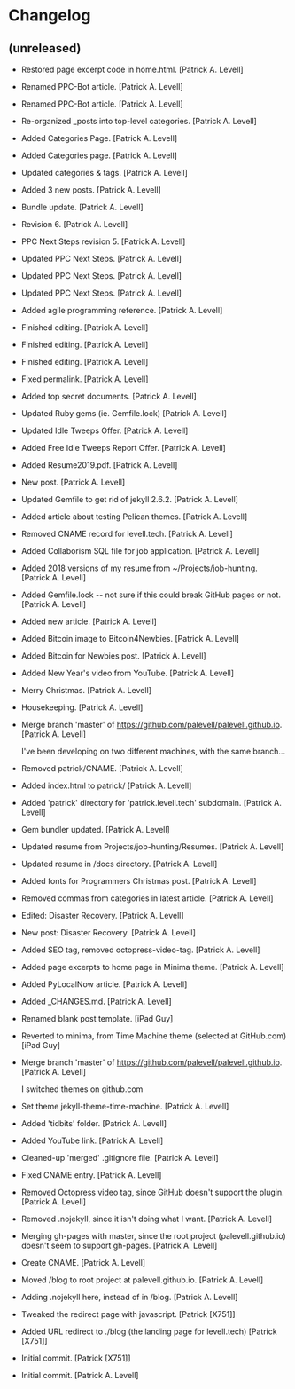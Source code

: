 Changelog
=========


(unreleased)
------------
- Restored page excerpt code in home.html. [Patrick A. Levell]
- Renamed PPC-Bot article. [Patrick A. Levell]
- Renamed PPC-Bot article. [Patrick A. Levell]
- Re-organized _posts into top-level categories. [Patrick A. Levell]
- Added Categories Page. [Patrick A. Levell]
- Added Categories page. [Patrick A. Levell]
- Updated categories & tags. [Patrick A. Levell]
- Added 3 new posts. [Patrick A. Levell]
- Bundle update. [Patrick A. Levell]
- Revision 6. [Patrick A. Levell]
- PPC Next Steps revision 5. [Patrick A. Levell]
- Updated PPC Next Steps. [Patrick A. Levell]
- Updated PPC Next Steps. [Patrick A. Levell]
- Updated PPC Next Steps. [Patrick A. Levell]
- Added agile programming reference. [Patrick A. Levell]
- Finished editing. [Patrick A. Levell]
- Finished editing. [Patrick A. Levell]
- Finished editing. [Patrick A. Levell]
- Fixed permalink. [Patrick A. Levell]
- Added top secret documents. [Patrick A. Levell]
- Updated Ruby gems (ie. Gemfile.lock) [Patrick A. Levell]
- Updated Idle Tweeps Offer. [Patrick A. Levell]
- Added Free Idle Tweeps Report Offer. [Patrick A. Levell]
- Added Resume2019.pdf. [Patrick A. Levell]
- New post. [Patrick A. Levell]
- Updated Gemfile to get rid of jekyll 2.6.2. [Patrick A. Levell]
- Added article about testing Pelican themes. [Patrick A. Levell]
- Removed CNAME record for levell.tech. [Patrick A. Levell]
- Added Collaborism SQL file for job application. [Patrick A. Levell]
- Added 2018 versions of my resume from ~/Projects/job-hunting. [Patrick
  A. Levell]
- Added Gemfile.lock -- not sure if this could break GitHub pages or
  not. [Patrick A. Levell]
- Added new article. [Patrick A. Levell]
- Added Bitcoin image to Bitcoin4Newbies. [Patrick A. Levell]
- Added Bitcoin for Newbies post. [Patrick A. Levell]
- Added New Year's video from YouTube. [Patrick A. Levell]
- Merry Christmas. [Patrick A. Levell]
- Housekeeping. [Patrick A. Levell]
- Merge branch 'master' of
  https://github.com/palevell/palevell.github.io. [Patrick A. Levell]

  I've been developing on two different machines, with the same branch...
- Removed patrick/CNAME. [Patrick A. Levell]
- Added index.html to patrick/ [Patrick A. Levell]
- Added 'patrick' directory for 'patrick.levell.tech' subdomain.
  [Patrick A. Levell]
- Gem bundler updated. [Patrick A. Levell]
- Updated resume from Projects/job-hunting/Resumes. [Patrick A. Levell]
- Updated resume in /docs directory. [Patrick A. Levell]
- Added fonts for Programmers Christmas post. [Patrick A. Levell]
- Removed commas from categories in latest article. [Patrick A. Levell]
- Edited: Disaster Recovery. [Patrick A. Levell]
- New post: Disaster Recovery. [Patrick A. Levell]
- Added SEO tag, removed octopress-video-tag. [Patrick A. Levell]
- Added page excerpts to home page in Minima theme. [Patrick A. Levell]
- Added PyLocalNow article. [Patrick A. Levell]
- Added _CHANGES.md. [Patrick A. Levell]
- Renamed blank post template. [iPad Guy]
- Reverted to minima, from Time Machine theme (selected at GitHub.com)
  [iPad Guy]
- Merge branch 'master' of
  https://github.com/palevell/palevell.github.io. [Patrick A. Levell]

  I switched themes on github.com
- Set theme jekyll-theme-time-machine. [Patrick A. Levell]
- Added 'tidbits' folder. [Patrick A. Levell]
- Added YouTube link. [Patrick A. Levell]
- Cleaned-up 'merged' .gitignore file. [Patrick A. Levell]
- Fixed CNAME entry. [Patrick A. Levell]
- Removed Octopress video tag, since GitHub doesn't support the plugin.
  [Patrick A. Levell]
- Removed .nojekyll, since it isn't doing what I want. [Patrick A.
  Levell]
- Merging gh-pages with master, since the root project
  (palevell.github.io) doesn't seem to support gh-pages. [Patrick A.
  Levell]
- Create CNAME. [Patrick A. Levell]
- Moved /blog to root project at palevell.github.io. [Patrick A. Levell]
- Adding .nojekyll here, instead of in /blog. [Patrick A. Levell]
- Tweaked the redirect page with javascript. [Patrick [X751]]
- Added URL redirect to ./blog (the landing page for levell.tech)
  [Patrick [X751]]
- Initial commit. [Patrick [X751]]
- Initial commit. [Patrick A. Levell]



